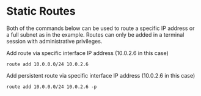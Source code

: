 # Static Routes

Both of the commands below can be used to route a specific IP address or a full subnet as in the example.
Routes can only be added in a terminal session with administrative privileges.

Add route via specific interface IP address (10.0.2.6 in this case)
```
route add 10.0.0.0/24 10.0.2.6
```

Add persistent route via specific interface IP address (10.0.2.6 in this case)
```
route add 10.0.0.0/24 10.0.2.6 -p
```